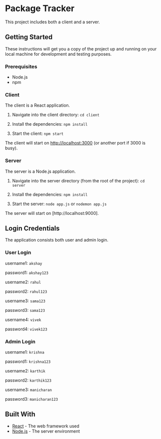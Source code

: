 # Package Tracker

This project includes both a client and a server.

## Getting Started

These instructions will get you a copy of the project up and running on your local machine for development and testing purposes.

### Prerequisites

- Node.js
- npm


### Client

The client is a React application.

1. Navigate into the client directory:  ```cd client```

2. Install the dependencies:  `npm install`

3. Start the client:  `npm start`

The client will start on [http://localhost:3000](http://localhost:3000) (or another port if 3000 is busy).

### Server

The server is a Node.js application.

1. Navigate into the server directory (from the root of the project):  `cd server`

2. Install the dependencies:  `npm install`

3. Start the server:  `node app.js` or `nodemon app.js`

The server will start on [http://localhost:9000].


## Login Credentials

The application consists both user and admin login.

### User Login

username1: `akshay`

password1: `akshay123`


username2: `rahul`

password2: `rahul123`


username3: `sama123`

password3: `sama123`


username4: `vivek`

password4: `vivek123`

### Admin Login

username1: `krishna`

password1: `krishna123`


username2: `karthik`

password2: `karthik123`


username3: `manicharan`

password3: `manicharan123`



## Built With

- [React](https://reactjs.org/) - The web framework used
- [Node.js](https://nodejs.org/) - The server environment

